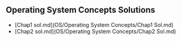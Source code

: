 ## Operating System Concepts Solutions
* [Chap1 sol.md](OS/Operating System Concepts/Chap1 Sol.md)
* [Chap2 sol.md](OS/Operating System Concepts/Chap2 Sol.md)